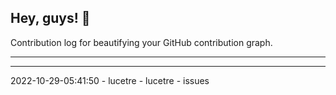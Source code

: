 ## Hey, guys! 👋

Contribution log for beautifying your GitHub contribution graph.

---



---

2022-10-29-05:41:50 - lucetre - lucetre - issues